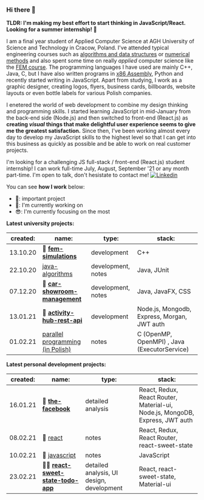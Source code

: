 ### Hi there 👋

**TLDR: I'm making my best effort to start thinking in JavaScript/React. Looking for a summer internship! 👀**

I am a final year student of Applied Computer Science at AGH University of Science and Technology in Cracow, Poland. I've attended typical engineering courses such as [algorithms and data structures](https://github.com/gregwell/algorithms-and-data-structures) or [numerical methods](https://github.com/gregwell/numerical-methods) and also spent some time on really *applied* computer science like the [FEM course](https://github.com/gregwell/fem-simulations). The programming languages I have used are mainly C++, Java, C, but I have also written programs in [x86 Assembly](https://github.com/gregwell/x86-assembly), Python and recently started writing in JavaScript. Apart from studying, I work as a graphic designer, creating logos, flyers, business cards, billboards, website layouts or even bottle labels for various Polish companies.

I enetered the world of web development to combine my design thinking and programming skills. I started learning JavaScript in mid-January from the back-end side (Node.js) and then switched to front-end (React.js) as **creating *visual* things that make delightful user experience seems to give me the greatest satisfaction.** Since then, I've been working almost every day to develop my JavaScript skills to the highest level so that I can get into this business as quickly as possible and be able to work on real customer projects.

I'm looking for a challenging JS full-stack / front-end (React.js) student internship! I can work full-time July, August, September '21 or any month part-time. I'm open to talk, don't hesistate to contact me! [![Linkedin](https://i.stack.imgur.com/gVE0j.png)](https://www.linkedin.com/in/grzegorzstudzinski/)

You can see **how I work** below:

- 📌: important project
- 👋: I'm currently working on
- 😎: I'm currently focusing on the most

**Latest university projects:**

 created: | name:                                | type:       | stack:                           |
|----------|--------------------------------------|-------------|----------------------------------|
| 13.10.20 | 📌 **[fem-simulations](https://github.com/gregwell/fem-simulations)**                      | development | C++                              |
| 22.10.20 | [java-algorithms](https://github.com/gregwell/java-algorithms)                      | development, notes | Java, JUnit                             |
| 07.12.20 | 📌 **[car-showroom-management](https://github.com/gregwell/car-showroom-management)**              | development, notes | Java, JavaFX, CSS                             |
| 13.01.21 | 📌 **[activity-hub-rest-api](https://github.com/gregwell/activity-hub-rest-api)**                         | development | Node.js, Mongodb, Express, Morgan, JWT auth |
| 01.02.21 | [parallel programming (in Polish)](https://github.com/gregwell/university-notes/blob/main/polish/programowanie-rownolegle.md) | notes       | C (OpenMP, OpenMPI) , Java (ExecutorService)                         |


**Latest personal development projects:**

 created: | name:                                | type:       | stack:                           |
|----------|--------------------------------------|-------------|----------------------------------|
| 16.01.21    | 📌 **[the-facebook](https://github.com/gregwell/the-facebook)**                | detailed analysis              | React, Redux, React Router, Material-ui, Node.js, MongoDB, Express, JWT auth |
| 08.02.21     |👋 [react](https://github.com/gregwell/university-notes/blob/main/english/javascript/react.md)      | notes                 | React, Redux, React Router, react-sweet-state                           |
| 10.02.21    |👋 [javascript](https://github.com/gregwell/university-notes/blob/main/english/javascript/javascript.md) | notes                 | JavaScript             |
| 23.02.21    | 📌😎 **[react-sweet-state-todo-app](https://github.com/gregwell/react-sweet-state-todo-app)**        | detailed analysis, UI design, development | React, react-sweet-state, Material-ui     

